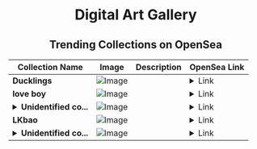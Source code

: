<div align="center">

# Digital Art Gallery

## Trending Collections on OpenSea

| Collection Name                       | Image                                                                                     | Description                       | OpenSea Link                                                                                          |
|---------------------------------------|-------------------------------------------------------------------------------------------|-----------------------------------|--------------------------------------------------------------------------------------------------------|
| **Ducklings** | ![Image](https://i.seadn.io/s/raw/files/0df0fb55b4255d152f3c702711420831.jpg?w=500&auto=format?w=200&auto=format) |  | <details><summary>Link</summary>[Ducklings](https://opensea.io/collection/ducklings-6)</details> |
| **love boy** | ![Image](https://i.seadn.io/s/raw/files/63dc42048665f0c454264cd9b150ef52.jpg?w=500&auto=format?w=200&auto=format) |  | <details><summary>Link</summary>[love boy](https://opensea.io/collection/love-boy-5)</details> |
| **<details><summary>Unidentified co...</summary>Unidentified contract ad24b065-f724-488b-b65e-2a374f751826</details>** | ![Image](https://i.seadn.io/s/raw/files/cf57d187551dd413e4295042fa0b97b2.jpg?w=500&auto=format?w=200&auto=format) |  | <details><summary>Link</summary>[Unidentified contract ad24b065-f724-488b-b65e-2a374f751826](https://opensea.io/collection/unidentified-contract-ad24b065-f724-488b-b65e-2a37)</details> |
| **LKbao** | ![Image](https://i.seadn.io/s/raw/files/9e33e46d72d89d2045a3bd7e181696ab.webp?w=500&auto=format?w=200&auto=format) |  | <details><summary>Link</summary>[LKbao](https://opensea.io/collection/lkbao)</details> |
| **<details><summary>Unidentified co...</summary>Unidentified contract 6eff97e6-6f09-44b3-b6f4-d09b8216af39</details>** | ![Image](https://i.seadn.io/s/raw/files/a837708742ad8afcb35eb60ba787976d.jpg?w=500&auto=format?w=200&auto=format) |  | <details><summary>Link</summary>[Unidentified contract 6eff97e6-6f09-44b3-b6f4-d09b8216af39](https://opensea.io/collection/unidentified-contract-6eff97e6-6f09-44b3-b6f4-d09b)</details> |

</div>